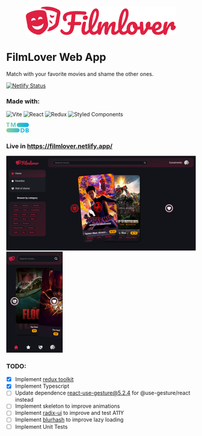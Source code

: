 <p align="center">
  <a href="https://filmlover.netlify.app/" target="_blank">
    <img alt="Logo" src="./src/assets/logo_h.svg" width="400" />
  </a>
</p>

# FilmLover Web App  
Match with your favorite movies and shame the other ones.  

[![Netlify Status](https://api.netlify.com/api/v1/badges/b5ff445a-8eff-45a0-8383-c069e0c9d1f8/deploy-status)](https://app.netlify.com/sites/filmlover/deploys)  

### Made with:

![Vite](https://img.shields.io/badge/vite-%23646CFF.svg?style=for-the-badge&logo=vite&logoColor=white) ![React](https://img.shields.io/badge/react-%2320232a.svg?style=for-the-badge&logo=react&logoColor=%2361DAFB) ![Redux](https://img.shields.io/badge/redux-%23593d88.svg?style=for-the-badge&logo=redux&logoColor=white) ![Styled Components](https://img.shields.io/badge/styled--components-DB7093?style=for-the-badge&logo=styled-components&logoColor=white)

<img alt="Logo" src="./src/assets/tmdb.svg" width="60" />

### Live in https://filmlover.netlify.app/  
<p align="left">
  <img alt="Logo" src="./src/assets/home-desktop.png" width="550" />
  <img alt="Logo" src="./src/assets/home-mobile.png" width="150" />
</p>


### TODO:  

- [x] Implement [redux toolkit](https://redux-toolkit.js.org/)
- [x] Implement Typescript
- [ ] Update dependence react-use-gesture@5.2.4 for @use-gesture/react instead
- [ ] Implement skeleton to improve animations
- [ ] Implement [radix-ui](https://www.radix-ui.com/primitives/docs/overview/introduction) to improve and test A11Y
- [ ] Implement [blurhash](https://blurha.sh/) to improve lazy loading
- [ ] Implement Unit Tests